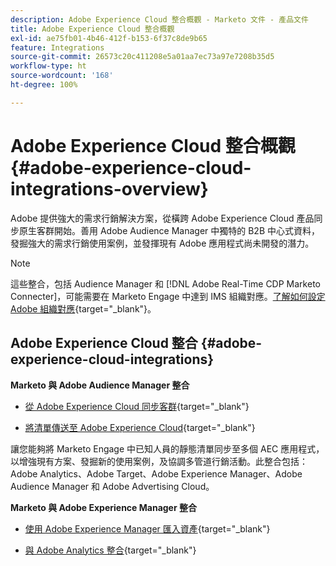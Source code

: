 ```yaml
---
description: Adobe Experience Cloud 整合概觀 - Marketo 文件 - 產品文件
title: Adobe Experience Cloud 整合概觀
exl-id: ae75fb01-4b46-412f-b153-6f37c8de9b65
feature: Integrations
source-git-commit: 26573c20c411208e5a01aa7ec73a97e7208b35d5
workflow-type: ht
source-wordcount: '168'
ht-degree: 100%

---
```


# Adobe Experience Cloud 整合概觀{#adobe-experience-cloud-integrations-overview}

Adobe 提供強大的需求行銷解決方案，從橫跨 Adobe Experience Cloud 產品同步原生客群開始。善用 Adobe Audience Manager 中獨特的 B2B 中心式資料，發掘強大的需求行銷使用案例，並發揮現有 Adobe 應用程式尚未開發的潛力。

>[!NOTE]
>
>這些整合，包括 Audience Manager 和 [!DNL Adobe Real-Time CDP Marketo Connecter]，可能需要在 Marketo Engage 中達到 IMS 組織對應。[了解如何設定 Adobe 組織對應](/help/marketo/product-docs/adobe-experience-cloud-integrations/set-up-adobe-organization-mapping.md){target="_blank"}。

## Adobe Experience Cloud 整合 {#adobe-experience-cloud-integrations}

**Marketo 與 Adobe Audience Manager 整合**

* [從 Adobe Experience Cloud 同步客群](/help/marketo/product-docs/adobe-experience-cloud-integrations/sync-an-audience-from-adobe-experience-cloud.md){target="_blank"}

* [將清單傳送至 Adobe Experience Cloud](/help/marketo/product-docs/core-marketo-concepts/smart-lists-and-static-lists/static-lists/send-a-list-to-adobe-experience-cloud.md){target="_blank"}

讓您能夠將 Marketo Engage 中已知人員的靜態清單同步至多個 AEC 應用程式，以增強現有方案、發掘新的使用案例，及協調多管道行銷活動。此整合包括：Adobe Analytics、Adobe Target、Adobe Experience Manager、Adobe Audience Manager 和 Adobe Advertising Cloud。

**Marketo 與 Adobe Experience Manager 整合**

* [使用 Adobe Experience Manager 匯入資產](/help/marketo/product-docs/adobe-experience-cloud-integrations/importing-assets-with-adobe-experience-manager.md){target="_blank"}

* [與 Adobe Analytics 整合](/help/marketo/product-docs/web-personalization/reporting-for-web-personalization/web-analytics-integrations/integrate-with-adobe-analytics.md){target="_blank"}

